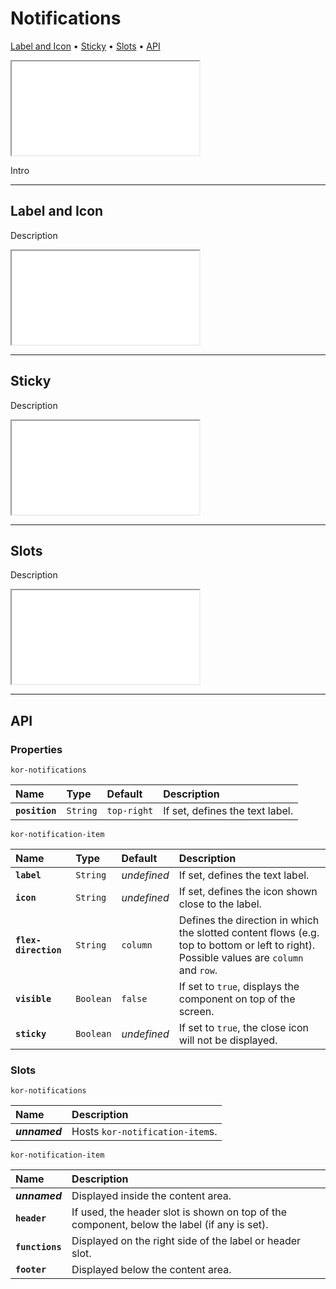# Notifications

[Label and Icon](components/notifications#label-and-icon) • [Sticky](components/notifications#sticky) • [Slots](components/notifications#slots) • [API](components/notifications#api)

<iframe src="./assets/docs/components/notifications/main.html"></iframe>

Intro 

---

## Label and Icon

Description

<iframe src="./assets/docs/components/notifications/label-and-icon.html"></iframe>

---

## Sticky

Description

<iframe src="./assets/docs/components/notifications/sticky.html"></iframe>

---

## Slots

Description

<iframe src="./assets/docs/components/notifications/slots.html"></iframe>

---

## API

### Properties

`kor-notifications`

| Name | Type | Default | Description |
| :-- | :-- | :-- | :-- |
| **`position`** | `String` | `top-right` | If set, defines the text label. |

`kor-notification-item`

| Name | Type | Default | Description |
| :-- | :-- | :-- | :-- |
| **`label`** | `String` | _undefined_ | If set, defines the text label. |
| **`icon`** | `String` | _undefined_ | If set, defines the icon shown close to the label. |
| **`flex-direction`** | `String` | `column` | Defines the direction in which the slotted content flows (e.g. top to bottom or left to right). Possible values are `column` and `row`. |
| **`visible`** | `Boolean` | `false` | If set to `true`, displays the component on top of the screen. |
| **`sticky`** | `Boolean` | _undefined_ | If set to `true`, the close icon will not be displayed. |

### Slots

`kor-notifications`

| Name | Description |
| :-- | :-- |
| **_unnamed_** | Hosts `kor-notification-item`s. |

`kor-notification-item`

| Name | Description |
| :-- | :-- |
| **_unnamed_** | Displayed inside the content area. |
| **`header`** | If used, the header slot is shown on top of the component, below the label (if any is set). |
| **`functions`** | Displayed on the right side of the label or header slot. |
| **`footer`** | Displayed below the content area. |
